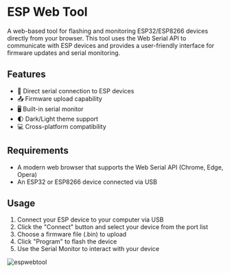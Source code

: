 # ESP Web Tool

A web-based tool for flashing and monitoring ESP32/ESP8266 devices directly from your browser. This tool uses the Web Serial API to communicate with ESP devices and provides a user-friendly interface for firmware updates and serial monitoring.

## Features

- 🔌 Direct serial connection to ESP devices
- 📤 Firmware upload capability
- 🖥️ Built-in serial monitor
- 🌓 Dark/Light theme support
- 💻 Cross-platform compatibility

## Requirements

- A modern web browser that supports the Web Serial API (Chrome, Edge, Opera)
- An ESP32 or ESP8266 device connected via USB

## Usage

1. Connect your ESP device to your computer via USB
2. Click the "Connect" button and select your device from the port list
3. Choose a firmware file (.bin) to upload
4. Click "Program" to flash the device
5. Use the Serial Monitor to interact with your device

![espwebtool](https://github.com/user-attachments/assets/ddae2f54-3865-4d26-b4f9-a29aca2aac77)


